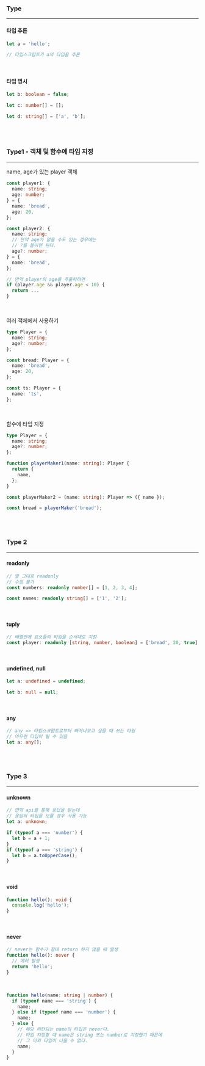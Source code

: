 ### Type

---

#### 타입 추론

```ts
let a = 'hello';

// 타입스크립트가 a의 타입을 추론
```

<br>

#### 타입 명시

```ts
let b: boolean = false;

let c: number[] = [];

let d: string[] = ['a', 'b'];
```

<br>
<br>

### Type1 - 객체 및 함수에 타입 지정

---

name, age가 있는 player 객체

```ts
const player1: {
  name: string;
  age: number;
} = {
  name: 'bread',
  age: 20,
};

const player2: {
  name: string;
  // 만약 age가 없을 수도 있는 경우에는
  // ?를 붙이면 된다.
  age?: number;
} = {
  name: 'bread',
};

// 만약 player의 age를 추출하려면
if (player.age && player.age < 10) {
  return ...
}
```

<br>

여러 객체에서 사용하기

```ts
type Player = {
  name: string;
  age?: number;
};

const bread: Player = {
  name: 'bread',
  age: 20,
};

const ts: Player = {
  name: 'ts',
};
```

<br>

함수에 타입 지정

```ts
type Player = {
  name: string;
  age?: number;
};

function playerMaker1(name: string): Player {
  return {
    name,
  };
}

const playerMaker2 = (name: string): Player => ({ name });

const bread = playerMaker('bread');
```

<br>
<br>

### Type 2

---

#### readonly

```ts
// 말 그대로 readonly
// 수정 불가
const numbers: readonly number[] = [1, 2, 3, 4];

const names: readonly string[] = ['1', '2'];
```

<br>

#### tuply

```ts
// 배열안에 요소들의 타입을 순서대로 지정
const player: readonly [string, number, boolean] = ['bread', 20, true];
```

<br>

#### undefined, null

```ts
let a: undefined = undefined;

let b: null = null;
```

<br>

#### any

```ts
// any => 타입스크립트로부터 빠져나오고 싶을 때 쓰는 타입
// 아무런 타입이 될 수 있음
let a: any[];
```

<br>
<br>

### Type 3

---

#### unknown

```ts
// 먄약 api를 통해 응답을 받는데
// 응답의 타입을 모를 경우 사용 가능
let a: unknown;

if (typeof a === 'number') {
  let b = a + 1;
}
if (typeof a === 'string') {
  let b = a.toUpperCase();
}
```

<br>

#### void

```ts
function hello(): void {
  console.log('hello');
}
```

<br>

#### never

```ts
// never는 함수가 절대 return 하지 않을 때 발생
function hello(): never {
  // 에러 발생
  return 'hello';
}
```

<br>

```ts
function hello(name: string | number) {
  if (typeof name === 'string') {
    name;
  } else if (typeof name === 'number') {
    name;
  } else {
    // 해당 리턴되는 name의 타입은 never다.
    // 타입 지정할 때 name은 string 또는 number로 지정했기 때문에
    // 그 이외 타입이 나올 수 없다.
    name;
  }
}
```

